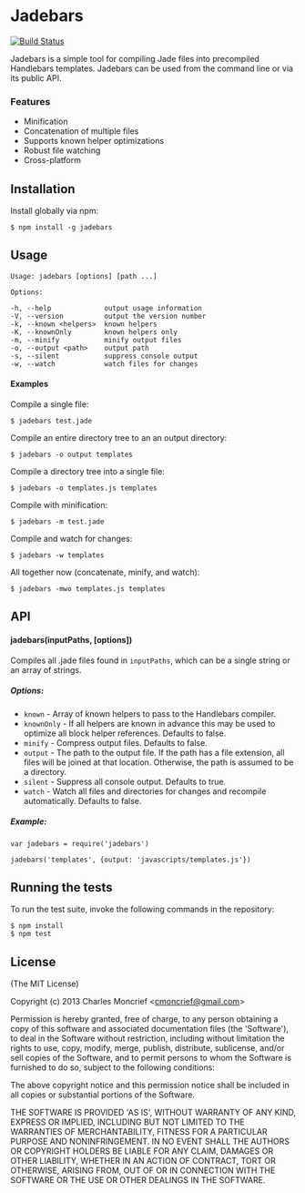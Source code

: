 # Jadebars

[![Build Status](https://travis-ci.org/cmoncrief/jadebars.png)](https://travis-ci.org/cmoncrief/jadebars)

Jadebars is a simple tool for compiling Jade files into precompiled Handlebars templates. Jadebars can be used from the command line or via its public API.

### Features

* Minification
* Concatenation of multiple files
* Supports known helper optimizations
* Robust file watching
* Cross-platform

## Installation

Install globally via npm:

    $ npm install -g jadebars

## Usage
    Usage: jadebars [options] [path ...]

    Options:

    -h, --help             output usage information
    -V, --version          output the version number
    -k, --known <helpers>  known helpers
    -K, --knownOnly        known helpers only
    -m, --minify           minify output files
    -o, --output <path>    output path
    -s, --silent           suppress console output
    -w, --watch            watch files for changes

#### Examples

Compile a single file:
    
    $ jadebars test.jade

Compile an entire directory tree to an an output directory:
    
    $ jadebars -o output templates

Compile a directory tree into a single file:
    
    $ jadebars -o templates.js templates

Compile with minification:

    $ jadebars -m test.jade

Compile and watch for changes:

    $ jadebars -w templates

All together now (concatenate, minify, and watch):

    $ jadebars -mwo templates.js templates

## API

#### jadebars(inputPaths, [options])

Compiles all .jade files found in `inputPaths`, which can be a single string or an array of strings. 

##### Options:

* `known` - Array of known helpers to pass to the Handlebars compiler. 
* `knownOnly` - If all helpers are known in advance this may be used to optimize all block helper references. Defaults to false.
* `minify` - Compress output files. Defaults to false.
* `output` - The path to the output file. If the path has a file extension, all files will be joined at that location. Otherwise, the path is assumed to be a directory.
* `silent` - Suppress all console output. Defaults to true.
* `watch` - Watch all files and directories for changes and recompile automatically. Defaults to false.

##### Example:

    var jadebars = require('jadebars')

    jadebars('templates', {output: 'javascripts/templates.js'})

## Running the tests

To run the test suite, invoke the following commands in the repository:

    $ npm install
    $ npm test

## License

(The MIT License)

Copyright (c) 2013 Charles Moncrief <<cmoncrief@gmail.com>>

Permission is hereby granted, free of charge, to any person obtaining
a copy of this software and associated documentation files (the
'Software'), to deal in the Software without restriction, including
without limitation the rights to use, copy, modify, merge, publish,
distribute, sublicense, and/or sell copies of the Software, and to
permit persons to whom the Software is furnished to do so, subject to
the following conditions:

The above copyright notice and this permission notice shall be
included in all copies or substantial portions of the Software.

THE SOFTWARE IS PROVIDED 'AS IS', WITHOUT WARRANTY OF ANY KIND,
EXPRESS OR IMPLIED, INCLUDING BUT NOT LIMITED TO THE WARRANTIES OF
MERCHANTABILITY, FITNESS FOR A PARTICULAR PURPOSE AND NONINFRINGEMENT.
IN NO EVENT SHALL THE AUTHORS OR COPYRIGHT HOLDERS BE LIABLE FOR ANY
CLAIM, DAMAGES OR OTHER LIABILITY, WHETHER IN AN ACTION OF CONTRACT,
TORT OR OTHERWISE, ARISING FROM, OUT OF OR IN CONNECTION WITH THE
SOFTWARE OR THE USE OR OTHER DEALINGS IN THE SOFTWARE.